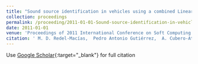 ```yaml
---
title: "Sound source identification in vehicles using a combined Linear-Evolutionary Product Unit Neural Network model"
collection: proceedings
permalink: /proceeding/2011-01-01-Sound-source-identification-in-vehicles-using-a-combined-Linear-Evolutionary-Product-Unit-Neural-Network-model
date: 2011-01-01
venue: 'Proceedings of 2011 International Conference on Soft Computing Models in Industrial and Environmental Applications (SOCO11)'
citation: ' M. D. Redel-Macías,  Pedro Antonio Gutiérrez,  A. Cubero-Atienza,  César Hervás-Martínez, &quot;Sound source identification in vehicles using a combined Linear-Evolutionary Product Unit Neural Network model.&quot; Proceedings of 2011 International Conference on Soft Computing Models in Industrial and Environmental Applications (SOCO11), 2011, pp.379-386.'
---
```

Use [Google Scholar](https://scholar.google.com/scholar?q=Sound+source+identification+in+vehicles+using+a+combined+Linear+Evolutionary+Product+Unit+Neural+Network+model){:target="_blank"} for full citation